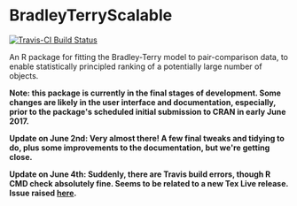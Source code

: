 # BradleyTerryScalable

[![Travis-CI Build Status](https://travis-ci.org/EllaKaye/BradleyTerryScalable.svg?branch=master)](https://travis-ci.org/EllaKaye/BradleyTerryScalable)

An R package for fitting the Bradley-Terry model to pair-comparison data, to enable statistically principled ranking of a potentially large number of objects.

**Note: this package is currently in the final stages of development.  Some changes are likely in the user interface and documentation, especially, prior to the package's scheduled initial submission to CRAN in early June 2017.**

**Update on June 2nd: Very almost there! A few final tweaks and tidying to do, plus some improvements to the documentation, but we're getting close.**

**Update on June 4th: Suddenly, there are Travis build errors, though R CMD check absolutely fine. Seems to be related to a new Tex Live release. Issue raised [here](https://github.com/travis-ci/travis-ci/issues/7852).**

